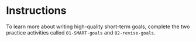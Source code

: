 # Instructions

To learn more about writing high-quality short-term goals, complete the two practice activities called `01-SMART-goals` and `02-revise-goals`.
